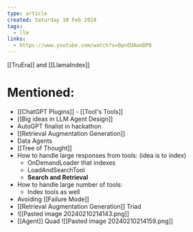 ```yaml
---
type: article
created: Saturday 10 Feb 2024
tags:
  - llm
links:
  - https://www.youtube.com/watch?v=0pnEUAwoDP0
---
```

[[TruEra]] and [[LlamaIndex]]

# Mentioned:
- [[ChatGPT Plugins]] - [[Tool's Tools]]
- [[Big ideas in LLM Agent Design]]
- AutoGPT finalist in hackathon
- [[Retrieval Augmentation Generation]]
- Data Agents
- [[Tree of Thought]]
- How to handle large responses from tools: (idea is to index)
	- OnDemandLoader that indexes
	- LoadAndSearchTool
	- **Search and Retrieval**
- How to handle large number of tools:
	- Index tools as well
- Avoiding [[Failure Mode]]
- [[Retrieval Augmentation Generation]] Triad
- ![[Pasted image 20240210214143.png]]
- [[Agent]] Quad
![[Pasted image 20240210214159.png]]